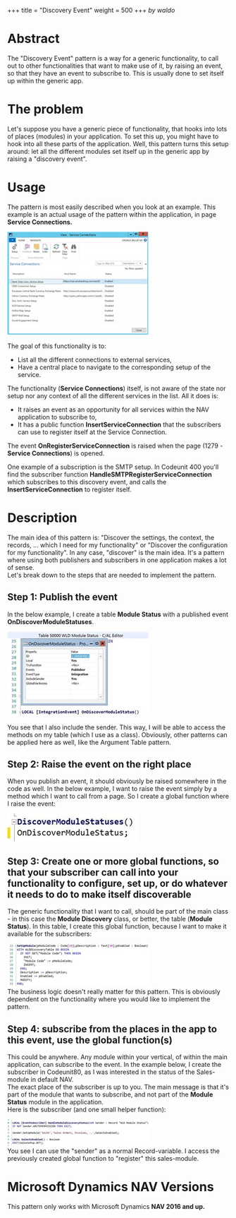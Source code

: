 +++
title = "Discovery Event"
weight = 500
+++
_by waldo_

# Abstract

The "Discovery Event" pattern is a way for a generic functionality, to call out to other functionalities that want to make use of it, by raising an event, so that they have an event to subscribe to. This is usually done to set itself up within the generic app.

# The problem

Let's suppose you have a generic piece of functionality, that hooks into lots of places (modules) in your application. To set this up, you might have to hook into all these parts of the application. Well, this pattern turns this setup around: let all the different modules set itself up in the generic app by raising a "discovery event". 

# Usage

The pattern is most easily described when you look at an example. This example is an actual usage of the pattern within the application, in page **Service Connections.**

[![ ][image0]][anchor0]

The goal of this functionality is to:

* List all the different connections to external services,  
* Have a central place to navigate to the corresponding setup of the service.  
  
The functionality (**Service Connections**) itself, is not aware of the state nor setup nor any context of all the different services in the list. All it does is:

* It raises an event as an opportunity for all services within the NAV application to subscribe to,  
* It has a public function **InsertServiceConnection** that the subscribers can use to register itself at the Service Connection.  
  
The event **OnRegisterServiceConnection** is raised when the page (1279 - **Service Connections**) is opened.  
  
One example of a subscription is the SMTP setup. In Codeunit 400 you'll find the subscriber function **HandleSMTPRegisterServiceConnection** which subscribes to this discovery event, and calls the **InsertServiceConnection** to register itself.

# Description

The main idea of this pattern is: "Discover the settings, the context, the records, ... which I need for my functionality" or "Discover the configuration for my functionality". In any case, "discover" is the main idea. It's a pattern where using both publishers and subscribers in one application makes a lot of sense.  
Let's break down to the steps that are needed to implement the pattern.

## Step 1: Publish the event

In the below example, I create a table **Module Status** with a published event **OnDiscoverModuleStatuses**.

[![ ][image1]][anchor1]

You see that I also include the sender. This way, I will be able to access the methods on my table (which I use as a class). Obviously, other patterns can be applied here as well, like the Argument Table pattern.

## Step 2: Raise the event on the right place

When you publish an event, it should obviously be raised somewhere in the code as well. In the below example, I want to raise the event simply by a method which I want to call from a page. So I create a global function where I raise the event:

[![ ][image2]][anchor2]

## Step 3: Create one or more global functions, so that your subscriber can call into your functionality to configure, set up, or do whatever it needs to do to make itself discoverable

The generic functionality that I want to call, should be part of the main class - in this case the **Module Discovery** class, or better, the table (**Module Status**). In this table, I create this global function, because I want to make it available for the subscribers:

[![ ][image3]][anchor3]   
The business logic doesn't really matter for this pattern. This is obviously dependent on the functionality where you would like to implement the pattern.

## Step 4: subscribe from the places in the app to this event, use the global function(s)

This could be anywhere. Any module within your vertical, of within the main application, can subscribe to the event. In the example below, I create the subscriber in Codeunit80, as I was interested in the status of the Sales-module in default NAV.  
The exact place of the subscriber is up to you. The main message is that it's part of the module that wants to subscribe, and not part of the **Module Status** module in the application.  
Here is the subscriber (and one small helper function):

[![ ][image4]][anchor4]  
You see I can use the "sender" as a normal Record-variable. I access the previously created global function to "register" this sales-module.

# Microsoft Dynamics NAV Versions

This pattern only works with Microsoft Dynamics **NAV 2016 and up.**



[anchor0]: ServiceConnections.jpg
[anchor1]: Pic2.jpg
[anchor2]: Pic2b.jpg
[anchor3]: Pic3.jpg
[anchor4]: Pic4.jpg


[image0]: ServiceConnections.jpg
[image1]: Pic2.jpg
[image2]: Pic2b.jpg
[image3]: Pic3.jpg
[image4]: Pic4.jpg
